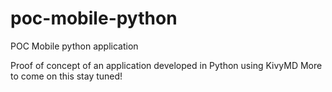 # poc-mobile-python
POC Mobile python application

Proof of concept of an application developed in Python using KivyMD
More to come on this stay tuned!
